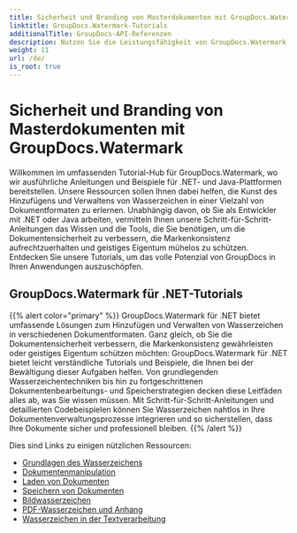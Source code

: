 ```yaml
---
title: Sicherheit und Branding von Masterdokumenten mit GroupDocs.Watermark
linktitle: GroupDocs.Watermark-Tutorials
additionalTitle: GroupDocs-API-Referenzen
description: Nutzen Sie die Leistungsfähigkeit von GroupDocs.Watermark mit unseren .NET- und Java-Tutorials. Beherrschen Sie Wasserzeichentechniken für Dokumentensicherheit und Branding.
weight: 11
url: /de/
is_root: true
---
```


# Sicherheit und Branding von Masterdokumenten mit GroupDocs.Watermark


Willkommen im umfassenden Tutorial-Hub für GroupDocs.Watermark, wo wir ausführliche Anleitungen und Beispiele für .NET- und Java-Plattformen bereitstellen. Unsere Ressourcen sollen Ihnen dabei helfen, die Kunst des Hinzufügens und Verwaltens von Wasserzeichen in einer Vielzahl von Dokumentformaten zu erlernen. Unabhängig davon, ob Sie als Entwickler mit .NET oder Java arbeiten, vermitteln Ihnen unsere Schritt-für-Schritt-Anleitungen das Wissen und die Tools, die Sie benötigen, um die Dokumentensicherheit zu verbessern, die Markenkonsistenz aufrechtzuerhalten und geistiges Eigentum mühelos zu schützen. Entdecken Sie unsere Tutorials, um das volle Potenzial von GroupDocs in Ihren Anwendungen auszuschöpfen.


## GroupDocs.Watermark für .NET-Tutorials
{{% alert color="primary" %}}
GroupDocs.Watermark für .NET bietet umfassende Lösungen zum Hinzufügen und Verwalten von Wasserzeichen in verschiedenen Dokumentformaten. Ganz gleich, ob Sie die Dokumentensicherheit verbessern, die Markenkonsistenz gewährleisten oder geistiges Eigentum schützen möchten: GroupDocs.Watermark für .NET bietet leicht verständliche Tutorials und Beispiele, die Ihnen bei der Bewältigung dieser Aufgaben helfen. Von grundlegenden Wasserzeichentechniken bis hin zu fortgeschrittenen Dokumentenbearbeitungs- und Speicherstrategien decken diese Leitfäden alles ab, was Sie wissen müssen. Mit Schritt-für-Schritt-Anleitungen und detaillierten Codebeispielen können Sie Wasserzeichen nahtlos in Ihre Dokumentenverwaltungsprozesse integrieren und so sicherstellen, dass Ihre Dokumente sicher und professionell bleiben.
{{% /alert %}}

Dies sind Links zu einigen nützlichen Ressourcen:
 
- [Grundlagen des Wasserzeichens](./net/watermarking-basics/)
- [Dokumentenmanipulation](./net/document-manipulation/)
- [Laden von Dokumenten](./net/document-loadings/)
- [Speichern von Dokumenten](./net/document-savings/)
- [Bildwasserzeichen](./net/image-watermarkings/)
- [PDF-Wasserzeichen und Anhang](./net/pdf-watermarking-attachments/)
- [Wasserzeichen in der Textverarbeitung](./net/word-processing-watermarkings/)
